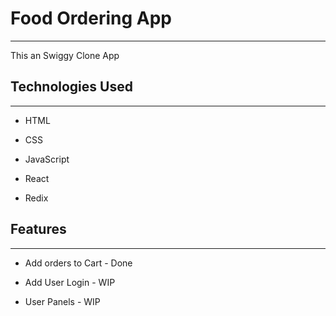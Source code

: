 <h1>Food Ordering App</h1>
<hr><p>This an Swiggy Clone App</p><h2>Technologies Used</h2>
<hr><ul>
<li>HTML</li>
</ul><ul>
<li>CSS</li>
</ul><ul>
<li>JavaScript</li>
</ul><ul>
<li>React</li>
</ul><ul>
<li>Redix</li>
</ul><h2>Features</h2>
<hr><ul>
<li>Add orders to Cart - Done</li>
</ul><ul>
<li>Add User Login - WIP</li>
</ul><ul>
<li>User Panels - WIP</li>
</ul>
